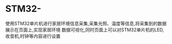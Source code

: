 # STM32-
使用STM32单片机进行家居环境信息采集,采集光照、温度等信息,将采集到的数据展示在页面上,实现家居环境 数据可视化,同时页面上可以对STM32单片机的LED,收音机,时钟等内容进行设置
